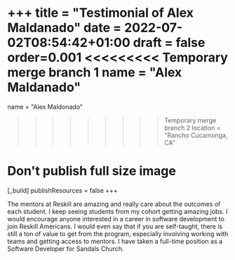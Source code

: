 +++
title = "Testimonial of Alex Maldanado"
date = 2022-07-02T08:54:42+01:00
draft = false
order=0.001
<<<<<<<<< Temporary merge branch 1
name = "Alex Maldanado"
=========
name = "Alex Maldonado"
>>>>>>>>> Temporary merge branch 2
location = "Rancho Cucamonga, CA"

# Don't publish full size image
[_build]
publishResources = false
+++

The mentors at Reskill are amazing and really care about the outcomes of each student. I keep seeing students from my cohort getting amazing jobs. I would encourage anyone interested in a career in software development to join Reskill Americans. I would even say that if you are self-taught, there is still a ton of value to get from the program, especially involving working with teams and getting access to mentors. I have taken a full-time position as a Software Developer for Sandals Church.
